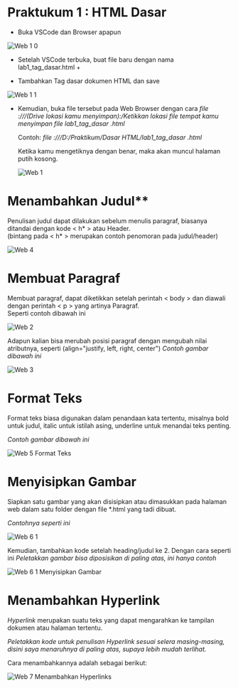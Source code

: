 # **Praktukum 1 : HTML Dasar**

+ Buka VSCode dan Browser apapun

![Web 1 0](https://user-images.githubusercontent.com/56438848/112752361-ef0bf180-8ffc-11eb-988a-a7aa0431b488.jpg)


+ Setelah VSCode terbuka, buat file baru dengan nama lab1_tag_dasar.html +

+ Tambahkan Tag dasar dokumen HTML dan save

![Web 1 1](https://user-images.githubusercontent.com/56438848/112752392-03e88500-8ffd-11eb-8e50-e82aaf24242f.jpg)


+ Kemudian, buka file tersebut pada Web Browser dengan cara
   *file :///(Drive lokasi kamu menyimpan):/Ketikkan lokasi file tempat kamu menyimpan file  lab1_tag_dasar .html*<br/>
   
   Contoh:  *file :///D:/Praktikum/Dasar HTML/lab1_tag_dasar .html*<br/>
   
   Ketika kamu mengetiknya dengan benar, maka akan muncul halaman putih kosong.
   
   ![Web 1](https://user-images.githubusercontent.com/56438848/112752710-80c82e80-8ffe-11eb-8990-45315e8f004d.jpg)
   
   
   
# **Menambahkan Judul****
   
   Penulisan judul dapat dilakukan sebelum menulis paragraf, biasanya ditandai dengan kode < h* > atau Header.<br/>
   (bintang pada < h* > merupakan contoh penomoran pada judul/header)
   
   ![Web 4](https://user-images.githubusercontent.com/56438848/112752906-7ce8dc00-8fff-11eb-8ffe-1391a0f410f0.jpg)
   
   
   
# **Membuat Paragraf**

   Membuat paragraf, dapat diketikkan setelah perintah < body > dan diawali dengan perintah < p > yang artinya Paragraf.<br/>
   Seperti contoh dibawah ini
   
   ![Web 2](https://user-images.githubusercontent.com/56438848/112752722-93dafe80-8ffe-11eb-8094-45dfb512d9b2.jpg)

   Adapun kalian bisa merubah posisi paragraf dengan mengubah nilai atributnya, seperti (align="justify, left, right, center")
   *Contoh gambar dibawah ini*
   
   ![Web 3](https://user-images.githubusercontent.com/56438848/112752794-f0d6b480-8ffe-11eb-9722-e5692d14848b.jpg)
   
   
   
# **Format Teks**
   
   Format teks biasa digunakan dalam penandaan kata tertentu, misalnya bold untuk judul, italic untuk istilah asing, underline untuk menandai teks penting.
   
   *Contoh gambar dibawah ini*
   
   ![Web 5 Format Teks](https://user-images.githubusercontent.com/56438848/112753610-5d9f7e00-9002-11eb-88ba-f5aa7f037faa.jpg)
   
   
   
# **Menyisipkan Gambar**
   
   Siapkan satu gambar yang akan disisipkan atau dimasukkan pada halaman web dalam satu folder dengan file *.html yang tadi dibuat.<br/>
   
   *Contohnya seperti ini*
   
   ![Web 6 1](https://user-images.githubusercontent.com/56438848/112753688-dbfc2000-9002-11eb-8032-b6c0dc0eb04f.jpg)
   
   Kemudian, tambahkan kode setelah heading/judul ke 2. Dengan cara seperti ini
   *Peletakkan gambar bisa diposisikan di paling atas, ini hanya contoh*
   
   ![Web 6 1 Menyisipkan Gambar](https://user-images.githubusercontent.com/56438848/112753796-62186680-9003-11eb-8b12-5d90c48adb0e.jpg)
   
   
   
# **Menambahkan Hyperlink**
   
   *Hyperlink* merupakan suatu teks yang dapat mengarahkan ke tampilan dokumen atau halaman tertentu.<br/>
   
   *Peletakkan kode untuk penulisan *Hyperlink* sesuai selera masing-masing, disini saya menaruhnya di paling atas, supaya lebih mudah terlihat.*<br/>
   
   Cara menambahkannya adalah sebagai berikut:
   
  ![Web 7 Menambahkan Hyperlinks](https://user-images.githubusercontent.com/56438848/112754064-9c363800-9004-11eb-8324-0433be5fe246.jpg)
  
